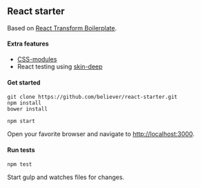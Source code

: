 ## React starter

Based on [React Transform Boilerplate](https://github.com/gaearon/react-transform-boilerplate).

#### Extra features
* [CSS-modules](https://github.com/gajus/react-css-modules)
* React testing using [skin-deep](https://github.com/glenjamin/skin-deep)

#### Get started
```
git clone https://github.com/believer/react-starter.git
npm install
bower install

npm start
```

Open your favorite browser and navigate to [http://localhost:3000](http://localhost:3000).

#### Run tests
```
npm test
```

Start gulp and watches files for changes.
